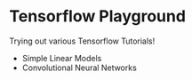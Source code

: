 # Tensorflow Playground

Trying out various Tensorflow Tutorials!
- Simple Linear Models
- Convolutional Neural Networks 
